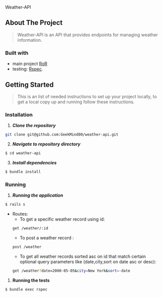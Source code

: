 Weather-API

## About The Project

> Weather-API is an API that provides endpoints for managing weather information.

### Built with

- main project [RoR](https://rubyonrails.org/)
- testing: [Rspec](https://rspec.info/).


## Getting Started

> This is an list of needed instructions to set up your project locally, to get a local copy up and running follow these instructions.

### Installation

1. **_Clone the repository_**

```sh
git clone git@github.com:GeekMind00/weather-api.git
```

2. **_Navigate to repository directory_**

```sh
$ cd weather-api
```

3. **_Install dependencies_**

```sh
$ bundle install
```

### Running

1. **_Running the application_**

```sh
$ rails s
```
- Routes:
    - To get a specific weather record using id:
   ```sh 
   get /weather/:id
   ```
    - To post a weather record : 
   ```sh 
   post /weather
   ```
   - To get all weather records sorted asc on id that match certain optional query parameters like (date,city,sort on date asc or desc):
   ```sh 
   get /weather?date=2000-05-05&city=New York&sort=-date
   ```

1. **Running the tests**

```sh
$ bundle exec rspec
```


